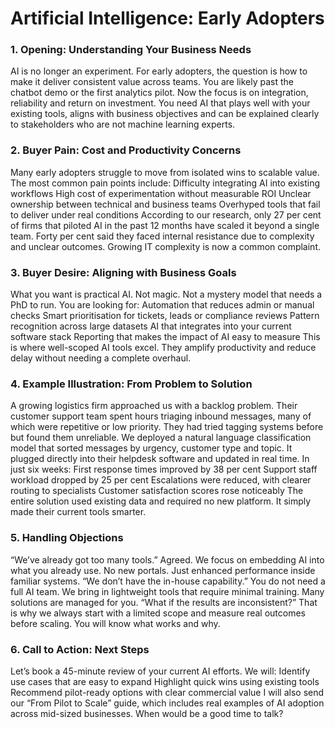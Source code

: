 # Artificial Intelligence: Early Adopters
### 1. Opening: Understanding Your Business Needs
AI is no longer an experiment. For early adopters, the question is how to make it deliver consistent value across teams. You are likely past the chatbot demo or the first analytics pilot. Now the focus is on integration, reliability and return on investment.
You need AI that plays well with your existing tools, aligns with business objectives and can be explained clearly to stakeholders who are not machine learning experts.
### 2. Buyer Pain: Cost and Productivity Concerns
Many early adopters struggle to move from isolated wins to scalable value. The most common pain points include:
Difficulty integrating AI into existing workflows
High cost of experimentation without measurable ROI
Unclear ownership between technical and business teams
Overhyped tools that fail to deliver under real conditions
According to our research, only 27 per cent of firms that piloted AI in the past 12 months have scaled it beyond a single team. Forty per cent said they faced internal resistance due to complexity and unclear outcomes. Growing IT complexity is now a common complaint.
### 3. Buyer Desire: Aligning with Business Goals
What you want is practical AI. Not magic. Not a mystery model that needs a PhD to run. You are looking for:
Automation that reduces admin or manual checks
Smart prioritisation for tickets, leads or compliance reviews
Pattern recognition across large datasets
AI that integrates into your current software stack
Reporting that makes the impact of AI easy to measure
This is where well-scoped AI tools excel. They amplify productivity and reduce delay without needing a complete overhaul.
### 4. Example Illustration: From Problem to Solution
A growing logistics firm approached us with a backlog problem. Their customer support team spent hours triaging inbound messages, many of which were repetitive or low priority. They had tried tagging systems before but found them unreliable.
We deployed a natural language classification model that sorted messages by urgency, customer type and topic. It plugged directly into their helpdesk software and updated in real time.
In just six weeks:
First response times improved by 38 per cent
Support staff workload dropped by 25 per cent
Escalations were reduced, with clearer routing to specialists
Customer satisfaction scores rose noticeably
The entire solution used existing data and required no new platform. It simply made their current tools smarter.
### 5. Handling Objections
“We’ve already got too many tools.”
Agreed. We focus on embedding AI into what you already use. No new portals. Just enhanced performance inside familiar systems.
“We don’t have the in-house capability.”
You do not need a full AI team. We bring in lightweight tools that require minimal training. Many solutions are managed for you.
“What if the results are inconsistent?”
That is why we always start with a limited scope and measure real outcomes before scaling. You will know what works and why.
### 6. Call to Action: Next Steps
Let’s book a 45-minute review of your current AI efforts. We will:
Identify use cases that are easy to expand
Highlight quick wins using existing tools
Recommend pilot-ready options with clear commercial value
I will also send our “From Pilot to Scale” guide, which includes real examples of AI adoption across mid-sized businesses. When would be a good time to talk?
